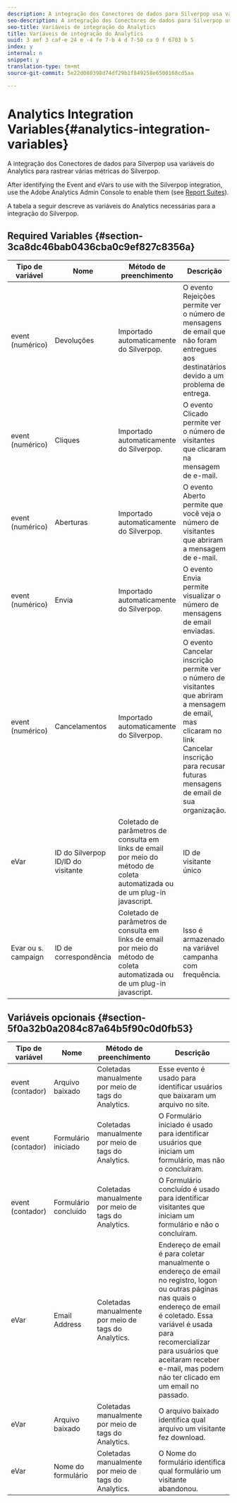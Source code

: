 ```yaml
---
description: A integração dos Conectores de dados para Silverpop usa variáveis do Analytics para rastrear várias métricas do Silverpop.
seo-description: A integração dos Conectores de dados para Silverpop usa variáveis do Analytics para rastrear várias métricas do Silverpop.
seo-title: Variáveis de integração do Analytics
title: Variáveis de integração do Analytics
uuid: 3 aef 3 caf-e 24 e -4 fe 7-b 4 d 7-50 ca 0 f 6703 b 5
index: y
internal: n
snippet: y
translation-type: tm+mt
source-git-commit: 5e22d080398d74df29b1f849258e6500168cd5aa

---
```



# Analytics Integration Variables{#analytics-integration-variables}

A integração dos Conectores de dados para Silverpop usa variáveis do Analytics para rastrear várias métricas do Silverpop.

After identifying the Event and eVars to use with the Silverpop integration, use the Adobe Analytics Admin Console to enable them (see [Report Suites](http://microsite.omniture.com/t2/help/en_US/reference/index.html?f=report_suites_admin)).

A tabela a seguir descreve as variáveis do Analytics necessárias para a integração do Silverpop.

## Required Variables {#section-3ca8dc46bab0436cba0c9ef827c8356a}

| Tipo de variável | Nome | Método de preenchimento | Descrição |
|---|---|---|---|
| event (numérico) | Devoluções | Importado automaticamente do Silverpop. | O evento Rejeições permite ver o número de mensagens de email que não foram entregues aos destinatários devido a um problema de entrega. |
| event (numérico) | Cliques | Importado automaticamente do Silverpop. | O evento Clicado permite ver o número de visitantes que clicaram na mensagem de e-mail. |
| event (numérico) | Aberturas | Importado automaticamente do Silverpop. | O evento Aberto permite que você veja o número de visitantes que abriram a mensagem de e-mail. |
| event (numérico) | Envia | Importado automaticamente do Silverpop. | O evento Envia permite visualizar o número de mensagens de email enviadas. |
| event (numérico) | Cancelamentos | Importado automaticamente do Silverpop. | O evento Cancelar inscrição permite ver o número de visitantes que abriram a mensagem de email, mas clicaram no link Cancelar inscrição para recusar futuras mensagens de email de sua organização. |
| eVar | ID do Silverpop ID/ID do visitante | Coletado de parâmetros de consulta em links de email por meio do método de coleta automatizada ou de um plug-in javascript. | ID de visitante único |
| Evar ou s. campaign | ID de correspondência | Coletado de parâmetros de consulta em links de email por meio do método de coleta automatizada ou de um plug-in javascript. | Isso é armazenado na variável campanha com frequência. |

## Variáveis opcionais {#section-5f0a32b0a2084c87a64b5f90c0d0fb53}

| Tipo de variável | Nome | Método de preenchimento | Descrição |
|---|---|---|---|
| event (contador) | Arquivo baixado | Coletadas manualmente por meio de tags do Analytics. | Esse evento é usado para identificar usuários que baixaram um arquivo no site. |
| event (contador) | Formulário iniciado | Coletadas manualmente por meio de tags do Analytics. | O Formulário iniciado é usado para identificar usuários que iniciam um formulário, mas não o concluíram. |
| event (contador) | Formulário concluído | Coletadas manualmente por meio de tags do Analytics. | O Formulário concluído é usado para identificar visitantes que iniciam um formulário e não o concluíram. |
| eVar | Email Address | Coletadas manualmente por meio de tags do Analytics. | Endereço de email é para coletar manualmente o endereço de email no registro, logon ou outras páginas nas quais o endereço de email é coletado. Essa variável é usada para recomercializar para usuários que aceitaram receber e-mail, mas podem não ter clicado em um email no passado. |
| eVar | Arquivo baixado | Coletadas manualmente por meio de tags do Analytics. | O arquivo baixado identifica qual arquivo um visitante fez download. |
| eVar | Nome do formulário | Coletadas manualmente por meio de tags do Analytics. | O Nome do formulário identifica qual formulário um visitante abandonou. |


